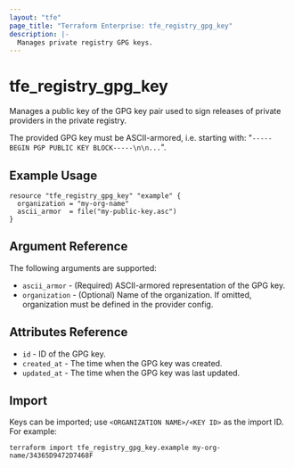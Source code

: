 ```yaml
---
layout: "tfe"
page_title: "Terraform Enterprise: tfe_registry_gpg_key"
description: |-
  Manages private registry GPG keys.
---
```


# tfe_registry_gpg_key

Manages a public key of the GPG key pair used to sign releases of private providers in the private registry.

The provided GPG key must be ASCII-armored, i.e. starting with:
"`-----BEGIN PGP PUBLIC KEY BLOCK-----\n\n...`".

## Example Usage

```hcl
resource "tfe_registry_gpg_key" "example" {
  organization = "my-org-name"
  ascii_armor  = file("my-public-key.asc")
}
```

## Argument Reference

The following arguments are supported:

* `ascii_armor` - (Required) ASCII-armored representation of the GPG key.
* `organization` - (Optional) Name of the organization. If omitted, organization must be defined in the provider config.

## Attributes Reference

* `id` - ID of the GPG key.
* `created_at` - The time when the GPG key was created.
* `updated_at` - The time when the GPG key was last updated.

## Import

Keys can be imported; use `<ORGANIZATION NAME>/<KEY ID>` as the import ID. For
example:

```shell
terraform import tfe_registry_gpg_key.example my-org-name/34365D9472D7468F
```

